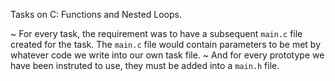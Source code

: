 Tasks on C: Functions and Nested Loops.

~ For every task, the requirement was to have a subsequent ```main.c``` file created for the task. The ```main.c``` file would contain parameters to be met by whatever code we write into our own task file.
~ And for every prototype we have been instruted to use, they must be added into a ```main.h``` file. 
